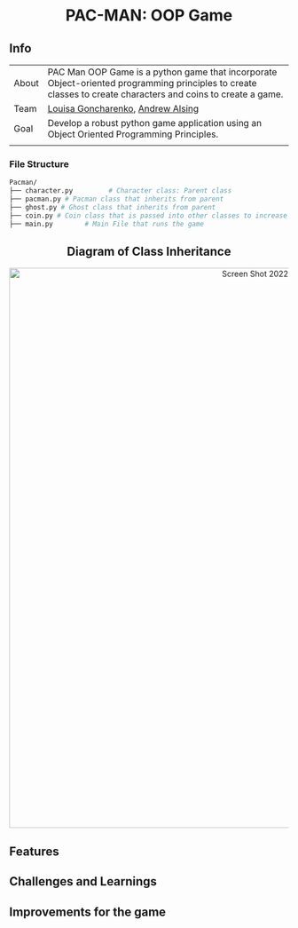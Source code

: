 <div align="center">

# PAC-MAN: OOP Game

</div>

## Info

|       |                                                                                                                                                                                                     |
| ----- | --------------------------------------------------------------------------------------------------------------------------------------------------------------------------------------------------- |
| About | PAC Man OOP Game is a python game that incorporate Object-oriented programming principles to create classes to create characters and coins to create a game.                                                                                   |
| Team  | [Louisa Goncharenko](https://github.com/lougoncharenko), [Andrew Alsing](https://github.com/Andrew32A)
| Goal  | Develop a robust python game application using an Object Oriented Programming Principles.                                                                                                               |
|       |                                                                                                                                                                                                     |




### File Structure

```sh
Pacman/
├── character.py         # Character class: Parent class
├── pacman.py # Pacman class that inherits from parent
├── ghost.py # Ghost class that inherits from parent
├── coin.py # Coin class that is passed into other classes to increase coin levels.
├── main.py        # Main File that runs the game
```

<div align="center">
  
## Diagram of Class Inheritance 

<img width="1009" alt="Screen Shot 2022-11-30 at 6 53 45 PM" src="https://user-images.githubusercontent.com/93098869/204934501-31016072-395e-4b98-9fe2-2f8356a856d1.png">
</div>

## Features

## Challenges and Learnings

## Improvements for the game

